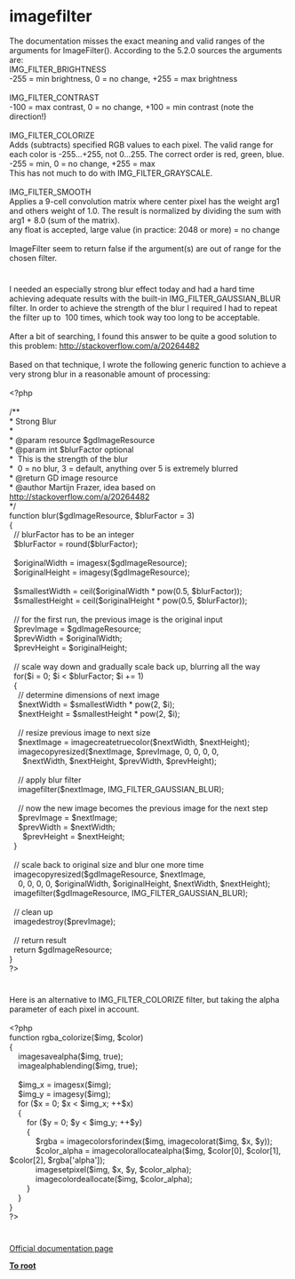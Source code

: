 # imagefilter




<div class="phpcode"><span class="html">
The documentation misses the exact meaning and valid ranges of the arguments for ImageFilter(). According to the 5.2.0 sources the arguments are:<br>IMG_FILTER_BRIGHTNESS<br>-255 = min brightness, 0 = no change, +255 = max brightness<br><br>IMG_FILTER_CONTRAST<br>-100 = max contrast, 0 = no change, +100 = min contrast (note the direction!)<br><br>IMG_FILTER_COLORIZE<br>Adds (subtracts) specified RGB values to each pixel. The valid range for each color is -255...+255, not 0...255. The correct order is red, green, blue.<br>-255 = min, 0 = no change, +255 = max<br>This has not much to do with IMG_FILTER_GRAYSCALE.<br><br>IMG_FILTER_SMOOTH<br>Applies a 9-cell convolution matrix where center pixel has the weight arg1 and others weight of 1.0. The result is normalized by dividing the sum with arg1 + 8.0 (sum of the matrix).<br>any float is accepted, large value (in practice: 2048 or more) = no change<br><br>ImageFilter seem to return false if the argument(s) are out of range for the chosen filter.</span>
</div>
  

#


<div class="phpcode"><span class="html">
I needed an especially strong blur effect today and had a hard time achieving adequate results with the built-in IMG_FILTER_GAUSSIAN_BLUR filter. In order to achieve the strength of the blur I required I had to repeat the filter up to&#xA0; 100 times, which took way too long to be acceptable.<br><br>After a bit of searching, I found this answer to be quite a good solution to this problem: <a href="http://stackoverflow.com/a/20264482" rel="nofollow" target="_blank">http://stackoverflow.com/a/20264482</a><br><br>Based on that technique, I wrote the following generic function to achieve a very strong blur in a reasonable amount of processing:<br><br><span class="default">&lt;?php <br><br></span><span class="comment">/**<br> * Strong Blur<br> *<br> * @param resource $gdImageResource <br> * @param int $blurFactor optional <br> *&#xA0; This is the strength of the blur<br> *&#xA0; 0 = no blur, 3 = default, anything over 5 is extremely blurred<br> * @return GD image resource<br> * @author Martijn Frazer, idea based on <a href="http://stackoverflow.com/a/20264482" rel="nofollow" target="_blank">http://stackoverflow.com/a/20264482</a><br> */<br></span><span class="keyword">function </span><span class="default">blur</span><span class="keyword">(</span><span class="default">$gdImageResource</span><span class="keyword">, </span><span class="default">$blurFactor </span><span class="keyword">= </span><span class="default">3</span><span class="keyword">)<br>{<br>&#xA0; </span><span class="comment">// blurFactor has to be an integer<br>&#xA0; </span><span class="default">$blurFactor </span><span class="keyword">= </span><span class="default">round</span><span class="keyword">(</span><span class="default">$blurFactor</span><span class="keyword">);<br>&#xA0; <br>&#xA0; </span><span class="default">$originalWidth </span><span class="keyword">= </span><span class="default">imagesx</span><span class="keyword">(</span><span class="default">$gdImageResource</span><span class="keyword">);<br>&#xA0; </span><span class="default">$originalHeight </span><span class="keyword">= </span><span class="default">imagesy</span><span class="keyword">(</span><span class="default">$gdImageResource</span><span class="keyword">);<br><br>&#xA0; </span><span class="default">$smallestWidth </span><span class="keyword">= </span><span class="default">ceil</span><span class="keyword">(</span><span class="default">$originalWidth </span><span class="keyword">* </span><span class="default">pow</span><span class="keyword">(</span><span class="default">0.5</span><span class="keyword">, </span><span class="default">$blurFactor</span><span class="keyword">));<br>&#xA0; </span><span class="default">$smallestHeight </span><span class="keyword">= </span><span class="default">ceil</span><span class="keyword">(</span><span class="default">$originalHeight </span><span class="keyword">* </span><span class="default">pow</span><span class="keyword">(</span><span class="default">0.5</span><span class="keyword">, </span><span class="default">$blurFactor</span><span class="keyword">));<br><br>&#xA0; </span><span class="comment">// for the first run, the previous image is the original input<br>&#xA0; </span><span class="default">$prevImage </span><span class="keyword">= </span><span class="default">$gdImageResource</span><span class="keyword">;<br>&#xA0; </span><span class="default">$prevWidth </span><span class="keyword">= </span><span class="default">$originalWidth</span><span class="keyword">;<br>&#xA0; </span><span class="default">$prevHeight </span><span class="keyword">= </span><span class="default">$originalHeight</span><span class="keyword">;<br><br>&#xA0; </span><span class="comment">// scale way down and gradually scale back up, blurring all the way<br>&#xA0; </span><span class="keyword">for(</span><span class="default">$i </span><span class="keyword">= </span><span class="default">0</span><span class="keyword">; </span><span class="default">$i </span><span class="keyword">&lt; </span><span class="default">$blurFactor</span><span class="keyword">; </span><span class="default">$i </span><span class="keyword">+= </span><span class="default">1</span><span class="keyword">)<br>&#xA0; {&#xA0; &#xA0; <br>&#xA0; &#xA0; </span><span class="comment">// determine dimensions of next image<br>&#xA0; &#xA0; </span><span class="default">$nextWidth </span><span class="keyword">= </span><span class="default">$smallestWidth </span><span class="keyword">* </span><span class="default">pow</span><span class="keyword">(</span><span class="default">2</span><span class="keyword">, </span><span class="default">$i</span><span class="keyword">);<br>&#xA0; &#xA0; </span><span class="default">$nextHeight </span><span class="keyword">= </span><span class="default">$smallestHeight </span><span class="keyword">* </span><span class="default">pow</span><span class="keyword">(</span><span class="default">2</span><span class="keyword">, </span><span class="default">$i</span><span class="keyword">);<br><br>&#xA0; &#xA0; </span><span class="comment">// resize previous image to next size<br>&#xA0; &#xA0; </span><span class="default">$nextImage </span><span class="keyword">= </span><span class="default">imagecreatetruecolor</span><span class="keyword">(</span><span class="default">$nextWidth</span><span class="keyword">, </span><span class="default">$nextHeight</span><span class="keyword">);<br>&#xA0; &#xA0; </span><span class="default">imagecopyresized</span><span class="keyword">(</span><span class="default">$nextImage</span><span class="keyword">, </span><span class="default">$prevImage</span><span class="keyword">, </span><span class="default">0</span><span class="keyword">, </span><span class="default">0</span><span class="keyword">, </span><span class="default">0</span><span class="keyword">, </span><span class="default">0</span><span class="keyword">, <br>&#xA0; &#xA0; &#xA0; </span><span class="default">$nextWidth</span><span class="keyword">, </span><span class="default">$nextHeight</span><span class="keyword">, </span><span class="default">$prevWidth</span><span class="keyword">, </span><span class="default">$prevHeight</span><span class="keyword">);<br><br>&#xA0; &#xA0; </span><span class="comment">// apply blur filter<br>&#xA0; &#xA0; </span><span class="default">imagefilter</span><span class="keyword">(</span><span class="default">$nextImage</span><span class="keyword">, </span><span class="default">IMG_FILTER_GAUSSIAN_BLUR</span><span class="keyword">);<br><br>&#xA0; &#xA0; </span><span class="comment">// now the new image becomes the previous image for the next step<br>&#xA0; &#xA0; </span><span class="default">$prevImage </span><span class="keyword">= </span><span class="default">$nextImage</span><span class="keyword">;<br>&#xA0; &#xA0; </span><span class="default">$prevWidth </span><span class="keyword">= </span><span class="default">$nextWidth</span><span class="keyword">;<br>&#xA0; &#xA0; &#xA0; </span><span class="default">$prevHeight </span><span class="keyword">= </span><span class="default">$nextHeight</span><span class="keyword">;<br>&#xA0; }<br><br>&#xA0; </span><span class="comment">// scale back to original size and blur one more time<br>&#xA0; </span><span class="default">imagecopyresized</span><span class="keyword">(</span><span class="default">$gdImageResource</span><span class="keyword">, </span><span class="default">$nextImage</span><span class="keyword">, <br>&#xA0; &#xA0; </span><span class="default">0</span><span class="keyword">, </span><span class="default">0</span><span class="keyword">, </span><span class="default">0</span><span class="keyword">, </span><span class="default">0</span><span class="keyword">, </span><span class="default">$originalWidth</span><span class="keyword">, </span><span class="default">$originalHeight</span><span class="keyword">, </span><span class="default">$nextWidth</span><span class="keyword">, </span><span class="default">$nextHeight</span><span class="keyword">);<br>&#xA0; </span><span class="default">imagefilter</span><span class="keyword">(</span><span class="default">$gdImageResource</span><span class="keyword">, </span><span class="default">IMG_FILTER_GAUSSIAN_BLUR</span><span class="keyword">);<br><br>&#xA0; </span><span class="comment">// clean up<br>&#xA0; </span><span class="default">imagedestroy</span><span class="keyword">(</span><span class="default">$prevImage</span><span class="keyword">);<br><br>&#xA0; </span><span class="comment">// return result<br>&#xA0; </span><span class="keyword">return </span><span class="default">$gdImageResource</span><span class="keyword">;<br>}<br></span><span class="default">?&gt;</span>
</span>
</div>
  

#


<div class="phpcode"><span class="html">
Here is an alternative to IMG_FILTER_COLORIZE filter, but taking the alpha parameter of each pixel in account.
<br>
<br><span class="default">&lt;?php
<br></span><span class="keyword">function </span><span class="default">rgba_colorize</span><span class="keyword">(</span><span class="default">$img</span><span class="keyword">, </span><span class="default">$color</span><span class="keyword">)
<br>{
<br>&#xA0; &#xA0; </span><span class="default">imagesavealpha</span><span class="keyword">(</span><span class="default">$img</span><span class="keyword">, </span><span class="default">true</span><span class="keyword">);
<br>&#xA0; &#xA0; </span><span class="default">imagealphablending</span><span class="keyword">(</span><span class="default">$img</span><span class="keyword">, </span><span class="default">true</span><span class="keyword">);
<br>
<br>&#xA0; &#xA0; </span><span class="default">$img_x </span><span class="keyword">= </span><span class="default">imagesx</span><span class="keyword">(</span><span class="default">$img</span><span class="keyword">);
<br>&#xA0; &#xA0; </span><span class="default">$img_y </span><span class="keyword">= </span><span class="default">imagesy</span><span class="keyword">(</span><span class="default">$img</span><span class="keyword">);
<br>&#xA0; &#xA0; for (</span><span class="default">$x </span><span class="keyword">= </span><span class="default">0</span><span class="keyword">; </span><span class="default">$x </span><span class="keyword">&lt; </span><span class="default">$img_x</span><span class="keyword">; ++</span><span class="default">$x</span><span class="keyword">)
<br>&#xA0; &#xA0; {
<br>&#xA0; &#xA0; &#xA0; &#xA0; for (</span><span class="default">$y </span><span class="keyword">= </span><span class="default">0</span><span class="keyword">; </span><span class="default">$y </span><span class="keyword">&lt; </span><span class="default">$img_y</span><span class="keyword">; ++</span><span class="default">$y</span><span class="keyword">)
<br>&#xA0; &#xA0; &#xA0; &#xA0; {
<br>&#xA0; &#xA0; &#xA0; &#xA0; &#xA0; &#xA0; </span><span class="default">$rgba </span><span class="keyword">= </span><span class="default">imagecolorsforindex</span><span class="keyword">(</span><span class="default">$img</span><span class="keyword">, </span><span class="default">imagecolorat</span><span class="keyword">(</span><span class="default">$img</span><span class="keyword">, </span><span class="default">$x</span><span class="keyword">, </span><span class="default">$y</span><span class="keyword">));
<br>&#xA0; &#xA0; &#xA0; &#xA0; &#xA0; &#xA0; </span><span class="default">$color_alpha </span><span class="keyword">= </span><span class="default">imagecolorallocatealpha</span><span class="keyword">(</span><span class="default">$img</span><span class="keyword">, </span><span class="default">$color</span><span class="keyword">[</span><span class="default">0</span><span class="keyword">], </span><span class="default">$color</span><span class="keyword">[</span><span class="default">1</span><span class="keyword">], </span><span class="default">$color</span><span class="keyword">[</span><span class="default">2</span><span class="keyword">], </span><span class="default">$rgba</span><span class="keyword">[</span><span class="string">&apos;alpha&apos;</span><span class="keyword">]);
<br>&#xA0; &#xA0; &#xA0; &#xA0; &#xA0; &#xA0; </span><span class="default">imagesetpixel</span><span class="keyword">(</span><span class="default">$img</span><span class="keyword">, </span><span class="default">$x</span><span class="keyword">, </span><span class="default">$y</span><span class="keyword">, </span><span class="default">$color_alpha</span><span class="keyword">);
<br>&#xA0; &#xA0; &#xA0; &#xA0; &#xA0; &#xA0; </span><span class="default">imagecolordeallocate</span><span class="keyword">(</span><span class="default">$img</span><span class="keyword">, </span><span class="default">$color_alpha</span><span class="keyword">);
<br>&#xA0; &#xA0; &#xA0; &#xA0; }
<br>&#xA0; &#xA0; }
<br>}
<br></span><span class="default">?&gt;</span>
</span>
</div>
  

#

[Official documentation page](https://www.php.net/manual/en/function.imagefilter.php)

**[To root](/README.md)**